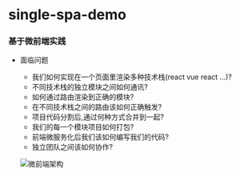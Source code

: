 # single-spa-demo
### **基于微前端实践**

- 面临问题
  +  我们如何实现在一个页面里渲染多种技术栈(react vue react ...)?
  +  不同技术栈的独立模块之间如何通讯?
  +  如何通过路由渲染到正确的模块?
  +  在不同技术栈之间的路由该如何正确触发?
  +  项目代码分割后,通过何种方式合并到一起?
  +  我们的每一个模块项目如何打包?
  +  前端微服务化后我们该如何编写我们的代码?
  +  独立团队之间该如何协作?
  
  ![微前端架构]( https://www.tql-awsl.xyz/mf.png)
  
  
  